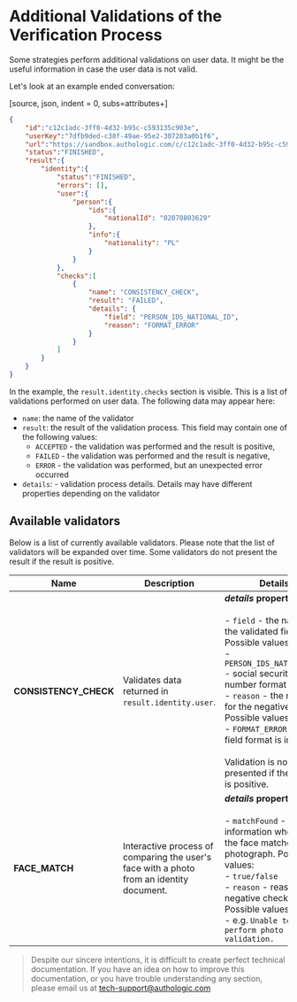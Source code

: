 # Additional Validations of the Verification Process

Some strategies perform additional validations on user data.
It might be the useful information in case the user data is not valid.

Let's look at an example ended conversation:

[source, json, indent = 0, subs=attributes+]
<!--
title: "An example of a conversation snippet with identity validations performed on user data."
-->
```json
{
    "id":"c12c1adc-3ff0-4d32-b95c-c593135c903e",
    "userKey":"7dfb9ded-c38f-49ae-95e2-307283a0b1f6",
    "url":"https://sandbox.authologic.com/c/c12c1adc-3ff0-4d32-b95c-c593135c903e",
    "status":"FINISHED",
    "result":{
        "identity":{
            "status":"FINISHED",
            "errors": [],
            "user":{
                "person":{
                    "ids":{
                        "nationalId": "02070803629"
                    },
                    "info":{
                        "nationality": "PL"
                    }
                }
            },
            "checks":[
                {
                    "name": "CONSISTENCY_CHECK",
                    "result": "FAILED",
                    "details": {
                        "field": "PERSON_IDS_NATIONAL_ID",
                        "reason": "FORMAT_ERROR"
                    }
                }
            ]
        }
    }
}
```

In the example, the `result.identity.checks` section is visible. This is a list of validations performed on user data. 
The following data may appear here:

- `name`: the name of the validator
- `result`: the result of the validation process. This field may contain one of the following values:
  - `ACCEPTED` - the validation was performed and the result is positive,
  - `FAILED` - the validation was performed and the result is negative,
  - `ERROR` - the validation was performed, but an unexpected error occurred
- `details`: - validation process details. Details may have different properties depending on the validator

## Available validators


Below is a list of currently available validators. Please note that the list of validators will be expanded over time.
Some validators do not present the result if the result is positive.

| Name                | Description                                                       | Details                                                                                                                                                                                                                                                                                                                                                  |
|---------------------|-------------------------------------------------------------------|----------------------------------------------------------------------------------------------------------------------------------------------------------------------------------------------------------------------------------------------------------------------------------------------------------------------------------------------------------|
| **CONSISTENCY_CHECK** | Validates data returned in `result.identity.user`.                | **_details_ properties:**<br><br>- `field` - the name of the validated field. Possible values:<br>   - `PERSON_IDS_NATIONAL_ID` - social security number format<br>- `reason` - the reason for the negative result. Possible values:<br>   - `FORMAT_ERROR` - the field format is incorrect<br><br>Validation is not presented if the result is positive. |
| **FACE_MATCH**        | Interactive process of comparing the user's face with a photo from an identity document. | **_details_ properties:**<br><br>- `matchFound` - information whether the face matches the photograph. Possible values:<br>   - `true/false`<br>- `reason` - reason of negative check. Possible values:<br>   - e.g. `Unable to perform photo validation.`                                                                                               |

<!-- theme: info -->
>
> Despite our sincere intentions, it is difficult to create perfect technical documentation.
> If you have an idea on how to improve this documentation, or you have trouble understanding any section,
> please email us at tech-support@authologic.com

